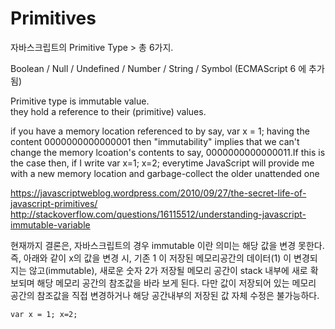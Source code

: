 # Primitives

자바스크립트의 Primitive Type > 총 6가지.    

Boolean / Null / Undefined / Number / String /
Symbol (ECMAScript 6 에 추가됨)

Primitive type is immutable value.  
they hold a reference to their (primitive) values.  

 if you have a memory location referenced to by say, var x = 1; having the content 0000000000000001 then "immutability" implies that we can't change the memory lcoation's contents to say, 0000000000000011.If this is the case then, if I write var x=1; x=2; everytime JavaScript will provide me with a new memory location and garbage-collect the older unattended one

https://javascriptweblog.wordpress.com/2010/09/27/the-secret-life-of-javascript-primitives/  
http://stackoverflow.com/questions/16115512/understanding-javascript-immutable-variable  

현재까지 결론은, 자바스크립트의 경우 immutable 이란 의미는 해당 값을 변경 못한다.
즉, 아래와 같이 x의 값을 변경 시, 기존 1 이 저장된 메모리공간의 데이터(1) 이 변경되지는 않고(immutable), 새로운 숫자 2가 저장될 메모리 공간이 stack 내부에 새로 확보되며 해당 메모리 공간의 참조값을 바라 보게 된다. 다만 값이 저장되어 있는 메모리 공간의 참조값을 직접 변경하거나 해당 공간내부의 저장된 값 자체 수정은 불가능하다.  
```
var x = 1; x=2;
```

